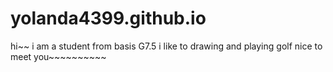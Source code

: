# yolanda4399.github.io

hi~~
i am a student from basis G7.5
i like to drawing and playing golf
nice to meet you~~~~~~~~~~





